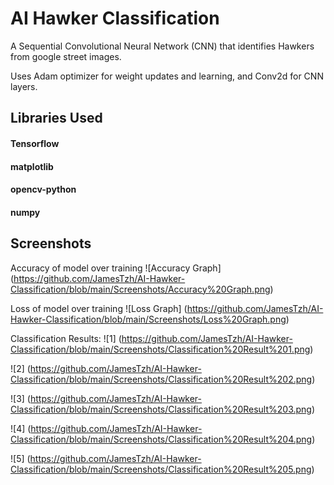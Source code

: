
# AI Hawker Classification

A Sequential Convolutional Neural Network (CNN) that identifies Hawkers from google street images.

Uses Adam optimizer for weight updates and learning, and Conv2d for CNN layers.


## Libraries Used

#### Tensorflow
#### matplotlib
#### opencv-python
#### numpy


## Screenshots

Accuracy of model over training
![Accuracy Graph]
(https://github.com/JamesTzh/AI-Hawker-Classification/blob/main/Screenshots/Accuracy%20Graph.png)

Loss of model over training
![Loss Graph]
(https://github.com/JamesTzh/AI-Hawker-Classification/blob/main/Screenshots/Loss%20Graph.png)

Classification Results:
![1]
(https://github.com/JamesTzh/AI-Hawker-Classification/blob/main/Screenshots/Classification%20Result%201.png)

![2]
(https://github.com/JamesTzh/AI-Hawker-Classification/blob/main/Screenshots/Classification%20Result%202.png)

![3]
(https://github.com/JamesTzh/AI-Hawker-Classification/blob/main/Screenshots/Classification%20Result%203.png)

![4]
(https://github.com/JamesTzh/AI-Hawker-Classification/blob/main/Screenshots/Classification%20Result%204.png)

![5]
(https://github.com/JamesTzh/AI-Hawker-Classification/blob/main/Screenshots/Classification%20Result%205.png)
